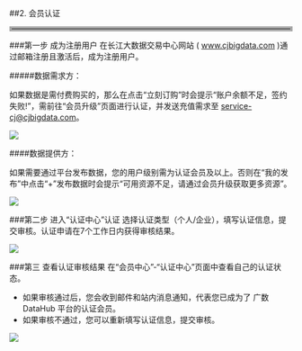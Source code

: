 ##2. 会员认证

<hr style=" border:4px solid #A9A9A9;" />

###第一步 成为注册用户
在长江大数据交易中心网站 ( www.cjbigdata.com )通过邮箱注册且激活后，成为注册用户。

#####数据需求方：

如果数据是需付费购买的，那么在点击“立刻订购”时会提示“账户余额不足，签约失败!”，需前往“会员升级”页面进行认证，并发送充值需求至 service-cj@cjbigdata.com。

![](img/lack_of_balance.png)

####数据提供方：

如果需要通过平台发布数据，您的用户级别需为认证会员及以上。否则在“我的发布”中点击“+”发布数据时会提示“可用资源不足，请通过会员升级获取更多资源”。

![](img/lack_of_resource.png)

###第二步 进入“认证中心”认证
 选择认证类型（个人/企业），填写认证信息，提交审核。认证申请在7个工作日内获得审核结果。

![](img/certificate.png)

###第三 查看认证审核结果
在“会员中心”-“认证中心”页面中查看自己的认证状态。

* 如果审核通过后，您会收到邮件和站内消息通知，代表您已成为了 广数DataHub 平台的认证会员。
* 如果审核不通过，您可以重新填写认证信息，提交审核。


![](img/certificate_result.png)